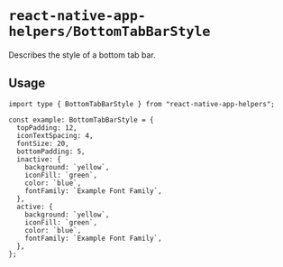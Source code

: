 # `react-native-app-helpers/BottomTabBarStyle`

Describes the style of a bottom tab bar.

## Usage

```tsx
import type { BottomTabBarStyle } from "react-native-app-helpers";

const example: BottomTabBarStyle = {
  topPadding: 12,
  iconTextSpacing: 4,
  fontSize: 20,
  bottomPadding: 5,
  inactive: {
    background: `yellow`,
    iconFill: `green`,
    color: `blue`,
    fontFamily: `Example Font Family`,
  },
  active: {
    background: `yellow`,
    iconFill: `green`,
    color: `blue`,
    fontFamily: `Example Font Family`,
  },
};
```
